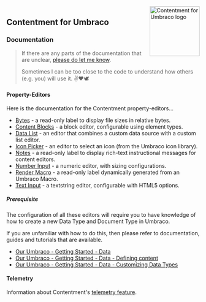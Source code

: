 <img src="assets/img/logo.png" alt="Contentment for Umbraco logo" title="A state of Umbraco happiness." height="130" align="right">

## Contentment for Umbraco

### Documentation

> If there are any parts of the documentation that are unclear, [please do let me know](https://github.com/leekelleher/umbraco-contentment/issues/new/choose).
> 
> Sometimes I can be too close to the code to understand how others (e.g. you) will use it. :v::heart::dove:

#### Property-Editors

Here is the documentation for the Contentment property-editors...

- [Bytes](../docs/editors/bytes.md) - a read-only label to display file sizes in relative bytes.
- [Content Blocks](../docs/editors/content-blocks.md) - a block editor, configurable using element types.
- [Data List](../docs/editors/data-list.md) - an editor that combines a custom data source with a custom list editor.
- [Icon Picker](../docs/editors/icon-picker.md) - an editor to select an icon (from the Umbraco icon library).
- [Notes](../docs/editors/notes.md) - a read-only label to display rich-text instructional messages for content editors.
- [Number Input](../docs/editors/number-input.md) - a numeric editor, with sizing configurations.
- [Render Macro](../docs/editors/render-macro.md) - a read-only label dynamically generated from an Umbraco Macro.
- [Text Input](../docs/editors/text-input.md) - a textstring editor, configurable with HTML5 options.


##### Prerequisite

The configuration of all these editors will require you to have knowledge of how to create a new Data Type and Document Type in Umbraco.

If you are unfamiliar with how to do this, then please refer to documentation, guides and tutorials that are available.

- [Our Umbraco - Getting Started - Data](https://our.umbraco.com/Documentation/Getting-Started/Data/)
- [Our Umbraco - Getting Started - Data - Defining content](https://our.umbraco.com/Documentation/Getting-Started/Data/Defining-content/)
- [Our Umbraco - Getting Started - Data - Customizing Data Types](https://our.umbraco.com/Documentation/Getting-Started/Data/Data-Types/)

#### Telemetry

Information about Contentment's [telemetry feature](../docs/telemetry.md).

